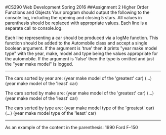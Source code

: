 #CS290 Web Development Spring 2016
##Assignment 2 Higher Order Functions and Objects
Your program should output the following to the console.log, including the opening and closing 5 stars. All values in parenthesis should be replaced with appropriate values. Each line is a separate call to console.log.

Each line representing a car should be produced via a logMe function. This function should be added to the Automobile class and accept a single boolean argument. If the argument is 'true' then it prints "year make model type" with the year, make, model and type being the values appropriate for the automobile. If the argument is 'false' then the type is omitted and just the "year make model" is logged.

*****
The cars sorted by year are:
(year make model of the 'greatest' car)
(...)
(year make model of the 'least' car)

The cars sorted by make are:
(year make model of the 'greatest' car)
(...)
(year make model of the 'least' car)

The cars sorted by type are:
(year make model type of the 'greatest' car)
(...)
(year make model type of the 'least' car)
*****

As an example of the content in the parenthesis:
1990 Ford F-150
